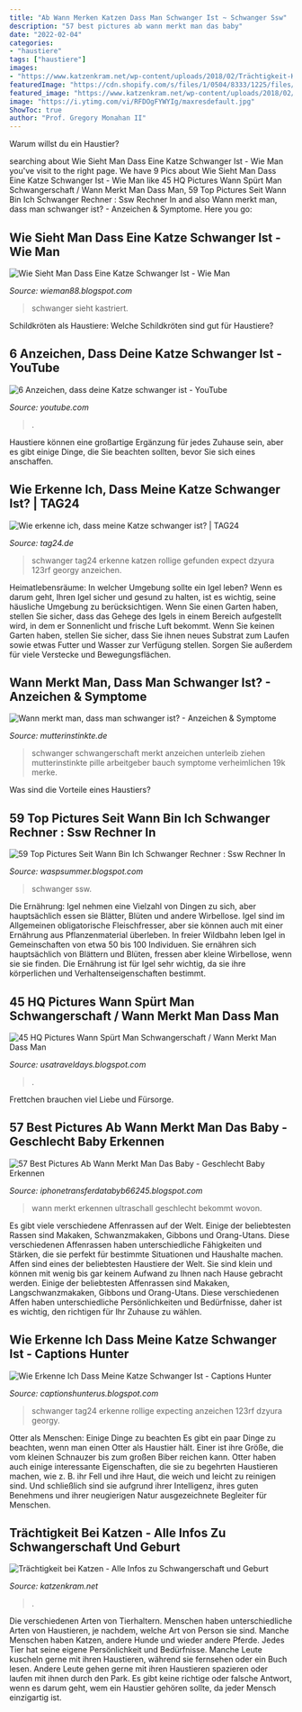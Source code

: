 ```yaml
---
title: "Ab Wann Merken Katzen Dass Man Schwanger Ist ~ Schwanger Ssw"
description: "57 best pictures ab wann merkt man das baby"
date: "2022-02-04"
categories:
- "haustiere"
tags: ["haustiere"]
images:
- "https://www.katzenkram.net/wp-content/uploads/2018/02/Trächtigkeit-Katze.jpg"
featuredImage: "https://cdn.shopify.com/s/files/1/0504/8333/1225/files/6-800x444.jpg"
featured_image: "https://www.katzenkram.net/wp-content/uploads/2018/02/Trächtigkeit-Katze.jpg"
image: "https://i.ytimg.com/vi/RFDOgFYWYIg/maxresdefault.jpg"
ShowToc: true
author: "Prof. Gregory Monahan II"
---
```



Warum willst du ein Haustier?

	

		
searching about Wie Sieht Man Dass Eine Katze Schwanger Ist - Wie Man you've visit to the right page. We have 9 Pics about Wie Sieht Man Dass Eine Katze Schwanger Ist - Wie Man like 45 HQ Pictures Wann Spürt Man Schwangerschaft / Wann Merkt Man Dass Man, 59 Top Pictures Seit Wann Bin Ich Schwanger Rechner : Ssw Rechner In and also Wann merkt man, dass man schwanger ist? - Anzeichen &amp; Symptome. Here you go:
		
    
## Wie Sieht Man Dass Eine Katze Schwanger Ist - Wie Man

<img loading=lazy src="https://i1.wp.com/alles-cat.de/wp-content/uploads/2018/10/cat-2934720_960_720.jpg?resize=584%2C389&amp;ssl=1" onerror="this.onerror=null;this.src='https://tse2.mm.bing.net/th?id=OIP.iu38xcHz_vWPJUZyByTIpAHaE7&amp;pid=15.1';" alt="Wie Sieht Man Dass Eine Katze Schwanger Ist - Wie Man">

_Source: wieman88.blogspot.com_

>schwanger sieht kastriert. 

	

Schildkröten als Haustiere: Welche Schildkröten sind gut für Haustiere?

    
## 6 Anzeichen, Dass Deine Katze Schwanger Ist - YouTube

<img loading=lazy src="https://i.ytimg.com/vi/RFDOgFYWYIg/maxresdefault.jpg" onerror="this.onerror=null;this.src='https://tse2.mm.bing.net/th?id=OIP.Kb1EYwqYGifWGhFd2z1GIQHaEK&amp;pid=15.1';" alt="6 Anzeichen, dass deine Katze schwanger ist - YouTube">

_Source: youtube.com_

>. 

	

Haustiere können eine großartige Ergänzung für jedes Zuhause sein, aber es gibt einige Dinge, die Sie beachten sollten, bevor Sie sich eines anschaffen.

    
## Wie Erkenne Ich, Dass Meine Katze Schwanger Ist? | TAG24

<img loading=lazy src="https://media.tag24.de/360x240/c/d/cde1d5f832e1a17713ad.jpg" onerror="this.onerror=null;this.src='https://tse2.mm.bing.net/th?id=OIP.SqhFQlEbHlsyx_wd0NgeewAAAA&amp;pid=15.1';" alt="Wie erkenne ich, dass meine Katze schwanger ist? | TAG24">

_Source: tag24.de_

>schwanger tag24 erkenne katzen rollige gefunden expect dzyura 123rf georgy anzeichen. 

	

Heimatlebensräume: In welcher Umgebung sollte ein Igel leben?
Wenn es darum geht, Ihren Igel sicher und gesund zu halten, ist es wichtig, seine häusliche Umgebung zu berücksichtigen. Wenn Sie einen Garten haben, stellen Sie sicher, dass das Gehege des Igels in einem Bereich aufgestellt wird, in dem er Sonnenlicht und frische Luft bekommt. Wenn Sie keinen Garten haben, stellen Sie sicher, dass Sie ihnen neues Substrat zum Laufen sowie etwas Futter und Wasser zur Verfügung stellen. Sorgen Sie außerdem für viele Verstecke und Bewegungsflächen.

    
## Wann Merkt Man, Dass Man Schwanger Ist? - Anzeichen &amp; Symptome

<img loading=lazy src="https://mutterinstinkte.de/wp-content/uploads/2018/03/Wann-merkt-man-dass-man-schwanger-ist.jpg" onerror="this.onerror=null;this.src='https://tse4.mm.bing.net/th?id=OIP.5YOua8pLmfQThzu532U2twHaE7&amp;pid=15.1';" alt="Wann merkt man, dass man schwanger ist? - Anzeichen &amp; Symptome">

_Source: mutterinstinkte.de_

>schwanger schwangerschaft merkt anzeichen unterleib ziehen mutterinstinkte pille arbeitgeber bauch symptome verheimlichen 19k merke. 

	

Was sind die Vorteile eines Haustiers?

    
## 59 Top Pictures Seit Wann Bin Ich Schwanger Rechner : Ssw Rechner In

<img loading=lazy src="https://i.ytimg.com/vi/iJfMEKI7kig/maxresdefault.jpg" onerror="this.onerror=null;this.src='https://tse4.mm.bing.net/th?id=OIP.-OHzJo0WP0eFRZqiBlM1qAHaEK&amp;pid=15.1';" alt="59 Top Pictures Seit Wann Bin Ich Schwanger Rechner : Ssw Rechner In">

_Source: waspsummer.blogspot.com_

>schwanger ssw. 

	

Die Ernährung: Igel nehmen eine Vielzahl von Dingen zu sich, aber hauptsächlich essen sie Blätter, Blüten und andere Wirbellose.
Igel sind im Allgemeinen obligatorische Fleischfresser, aber sie können auch mit einer Ernährung aus Pflanzenmaterial überleben. In freier Wildbahn leben Igel in Gemeinschaften von etwa 50 bis 100 Individuen. Sie ernähren sich hauptsächlich von Blättern und Blüten, fressen aber kleine Wirbellose, wenn sie sie finden. Die Ernährung ist für Igel sehr wichtig, da sie ihre körperlichen und Verhaltenseigenschaften bestimmt.

    
## 45 HQ Pictures Wann Spürt Man Schwangerschaft / Wann Merkt Man Dass Man

<img loading=lazy src="https://lh3.googleusercontent.com/proxy/fEObHiDFLflfkrrdx2MjCpAG0FRncqrdfFOUl6bozOjIUhRBP2yljoZuWxsNuslpRq6NFmbshRYjjnCYhf-UUjE66hVqsTySG6gTV9XzPZlqyw=s0-d" onerror="this.onerror=null;this.src='https://tse3.mm.bing.net/th?id=OIP.AMYttTLtEzeoJSah6o0gKAHaMh&amp;pid=15.1';" alt="45 HQ Pictures Wann Spürt Man Schwangerschaft / Wann Merkt Man Dass Man">

_Source: usatraveldays.blogspot.com_

>. 

	

Frettchen brauchen viel Liebe und Fürsorge.

    
## 57 Best Pictures Ab Wann Merkt Man Das Baby - Geschlecht Baby Erkennen

<img loading=lazy src="https://cdn.shopify.com/s/files/1/0504/8333/1225/files/6-800x444.jpg" onerror="this.onerror=null;this.src='https://tse4.mm.bing.net/th?id=OIP.JuMBIWlgcHzTs9L-36MqpwHaEH&amp;pid=15.1';" alt="57 Best Pictures Ab Wann Merkt Man Das Baby - Geschlecht Baby Erkennen">

_Source: iphonetransferdatabyb66245.blogspot.com_

>wann merkt erkennen ultraschall geschlecht bekommt wovon. 

	

Es gibt viele verschiedene Affenrassen auf der Welt. Einige der beliebtesten Rassen sind Makaken, Schwanzmakaken, Gibbons und Orang-Utans. Diese verschiedenen Affenrassen haben unterschiedliche Fähigkeiten und Stärken, die sie perfekt für bestimmte Situationen und Haushalte machen.
Affen sind eines der beliebtesten Haustiere der Welt. Sie sind klein und können mit wenig bis gar keinem Aufwand zu Ihnen nach Hause gebracht werden. Einige der beliebtesten Affenrassen sind Makaken, Langschwanzmakaken, Gibbons und Orang-Utans. Diese verschiedenen Affen haben unterschiedliche Persönlichkeiten und Bedürfnisse, daher ist es wichtig, den richtigen für Ihr Zuhause zu wählen.

    
## Wie Erkenne Ich Dass Meine Katze Schwanger Ist - Captions Hunter

<img loading=lazy src="https://media.tag24.de/951x634/c/d/cde1d5f832e1a17713ad.jpg" onerror="this.onerror=null;this.src='https://tse1.mm.bing.net/th?id=OIP.E45IoaZkkW43BMkKmUUy_AHaE8&amp;pid=15.1';" alt="Wie Erkenne Ich Dass Meine Katze Schwanger Ist - Captions Hunter">

_Source: captionshunterus.blogspot.com_

>schwanger tag24 erkenne rollige expecting anzeichen 123rf dzyura georgy. 

	

Otter als Menschen: Einige Dinge zu beachten
Es gibt ein paar Dinge zu beachten, wenn man einen Otter als Haustier hält. Einer ist ihre Größe, die vom kleinen Schnauzer bis zum großen Biber reichen kann. Otter haben auch einige interessante Eigenschaften, die sie zu begehrten Haustieren machen, wie z. B. ihr Fell und ihre Haut, die weich und leicht zu reinigen sind. Und schließlich sind sie aufgrund ihrer Intelligenz, ihres guten Benehmens und ihrer neugierigen Natur ausgezeichnete Begleiter für Menschen.

    
## Trächtigkeit Bei Katzen - Alle Infos Zu Schwangerschaft Und Geburt

<img loading=lazy src="https://www.katzenkram.net/wp-content/uploads/2018/02/Trächtigkeit-Katze.jpg" onerror="this.onerror=null;this.src='https://tse2.mm.bing.net/th?id=OIP.FkSCVVl_VBje1kLS6XfiBwHaE8&amp;pid=15.1';" alt="Trächtigkeit bei Katzen - Alle Infos zu Schwangerschaft und Geburt">

_Source: katzenkram.net_

>. 

	

Die verschiedenen Arten von Tierhaltern.
Menschen haben unterschiedliche Arten von Haustieren, je nachdem, welche Art von Person sie sind. Manche Menschen haben Katzen, andere Hunde und wieder andere Pferde. Jedes Tier hat seine eigene Persönlichkeit und Bedürfnisse. Manche Leute kuscheln gerne mit ihren Haustieren, während sie fernsehen oder ein Buch lesen. Andere Leute gehen gerne mit ihren Haustieren spazieren oder laufen mit ihnen durch den Park. Es gibt keine richtige oder falsche Antwort, wenn es darum geht, wem ein Haustier gehören sollte, da jeder Mensch einzigartig ist.

